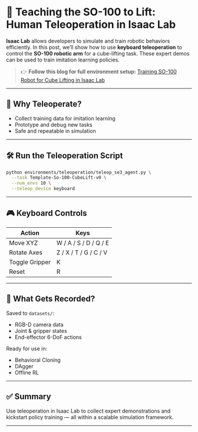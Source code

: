 # 🚀 Teaching the SO-100 to Lift: Human Teleoperation in Isaac Lab

**Isaac Lab** allows developers to simulate and train robotic behaviors efficiently. In this post, we’ll show how to use **keyboard teleoperation** to control the **SO-100 robotic arm** for a cube-lifting task. These expert demos can be used to train imitation learning policies.

> 👉 **Follow this blog for full environment setup:**
> [Training SO-100 Robot for Cube Lifting in Isaac Lab](https://medium.com/@kabilankb2003/training-so-100-robot-for-cube-lifting-in-isaac-lab-from-simulation-to-intelligent-control-with-9e81f94c6d6e)

---



## 🧠 Why Teleoperate?

* Collect training data for imitation learning
* Prototype and debug new tasks
* Safe and repeatable in simulation

---

## 🛠️ Run the Teleoperation Script

```bash
python environments/teleoperation/teleop_se3_agent.py \
  --task Template-So-100-CubeLift-v0 \
  --num_envs 10 \
  --teleop_device keyboard
```

---

## 🎮 Keyboard Controls

| Action         | Keys                  |
| -------------- | --------------------- |
| Move XYZ       | W / A / S / D / Q / E |
| Rotate Axes    | Z / X / T / G / C / V |
| Toggle Gripper | K                     |
| Reset          | R                     |

---

## 💾 What Gets Recorded?

Saved to `datasets/`:

* RGB-D camera data
* Joint & gripper states
* End-effector 6-DoF actions

Ready for use in:

* Behavioral Cloning
* DAgger
* Offline RL

---

## ✅ Summary

Use teleoperation in Isaac Lab to collect expert demonstrations and kickstart policy training — all within a scalable simulation framework.

---
